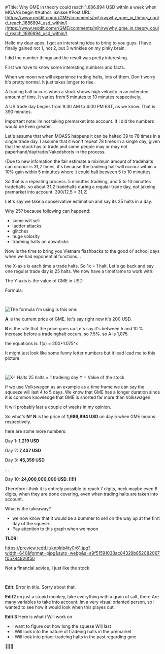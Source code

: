 #Title: Why GME in theory could reach 1.686.894 USD within a week when MOAAS begin
#Author: isnisse
#Post URL: [https://www.reddit.com/r/GME/comments/mjhirw/why_gme_in_theory_could_reach_1686894_usd_within/](https://www.reddit.com/r/GME/comments/mjhirw/why_gme_in_theory_could_reach_1686894_usd_within/)


Hello my dear apes, I got an interesting idea to bring to you guys. I have finally gained not 1, not 2, but 3 wrinkles on my pinky brain.

I did the number thingy and the result was pretty interesting.

First we have to know some interesting numbers and facts.

When we moon we will experience trading halts, lots of them. Don't worry it's pretty normal. It just takes longer to rise.

A trading halt occurs when a stock shows high velocity in an extended amount of time. It varies from 5 minutes to 10 minutes respectively.

A US trade day begins from 9:30 AM to 4:00 PM EST, as we know. That is 390 minutes.

Important note: im not taking premarket into account. If i did the numbers would be Even greater. 

Let's assume that when MOASS happens it can be halted 39 to 78 times in a single trade day. I assume that it won't repeat 78 times in a single day, given that the stock has to trade and some people may or may not paperhand/daytrade/Nakedshorts in the process.

(Due to new infomation the fair estimate a miximum amount of tradehalts can occour is 31,2 times, it's because the tradeing halt will occour within a 10% gain within 5 minuttes where it could halt between 5 to 10 minuttes.

So that is a repeating process. 5 minuttes tradeing, and 5 to 10 minuttes tradehalts. so about 31,2 tradehalts during a regular trade day, not takeing premarket into account. 390/12,5 = 31,2)

Let's say we take a conservative estimation and say its 25 halts in a day.

Why 25? because following can happend:
* some will sell
* ladder attacks
* glitches
* huge volosity
* tradeing halts on downticks

Now is the time to bring you Vietnam flashbacks to the good ol’ school days when we had exponential functions…

the X-axis is each time a trade halts. So 1x = 1 halt. Let's go back and say one regular trade day is 25 halts. We now have a timeframe to work with.

The Y-axis is the value of GME in USD

Formula:

&#x200B;

![The formula  i'm using is this one:](https://preview.redd.it/54sbuqn8y0r61.png?width=110&format=png&auto=webp&s=8191defc5e8a50ba255c2a240566cc0303dacca9)

**A** is the current price of GME, let's say right now it's 200 USD.

**B** is the rate that the price goes up.Lets say it's between 5 and 10 % increase before a tradeinghalt occurs, so 7.5%. so A is 1,075.

the equations is: f(x) = 200*1.075^x


It might just look like some funny letter numbers but it lead lead me to this picture:

&#x200B;

![X= Halts 25 halts = 1 tradeing day       Y = Value of the stock](https://preview.redd.it/yd6qnt5fy0r61.png?width=1048&format=png&auto=webp&s=2b66adf0a60e3aa734433f283ca73fa8cdc02a4a)

If we use Volkswagen as an example as a time frame we can say the squeeze will last 4 to 5 days. We know that GME has a longer duration since it is common knowledge that GME is shorted far more than Volkswagen.

It will probably last a couple of weeks in my opinion.

So what's **N**? **N** is the price of **1,686,894 USD** on day 5 when GME moons respectively.

here are some more numbers:

Day 1: **1,219 USD**

Day 2: **7,437 USD**

Day 3: **45,359 USD**

...

Day 10:  **24,000,000,000  USD. (!!!)**

Therefore i think it is entirely possible to reach 7 digits, heck maybe even 8 digits, when they are done covering, even when trading halts are taken into account.


What is the takeaway? 

- we now know that it would be a bummer to sell on the way up at the first day of the squese. 
- Pay attention to this graph when we moon

**TLDR:**

https://preview.redd.it/knplnb4ty0r61.jpg?width=640&format=pjpg&auto=webp&s=a9f51591038ac84329b852082067f05784920f50

Not a financial advice, I just like the stock.

&#x200B;

**Edit**: Error in title. Sorry about that.

**Edit2** im just a stupid monkey, take everything with a grain of salt, there Are many variables to take into account. Im a very visual orianted person, so i wanted to see how it would look when this playes out.

**Edit 3** Here is what i Will work on

- i want to figure out how long the squese Will last
- i Will look into the nature of tradeing halts in the premarket
- i Will look into prioer tradeing halts in the past regarding gme


🚀🚀🚀